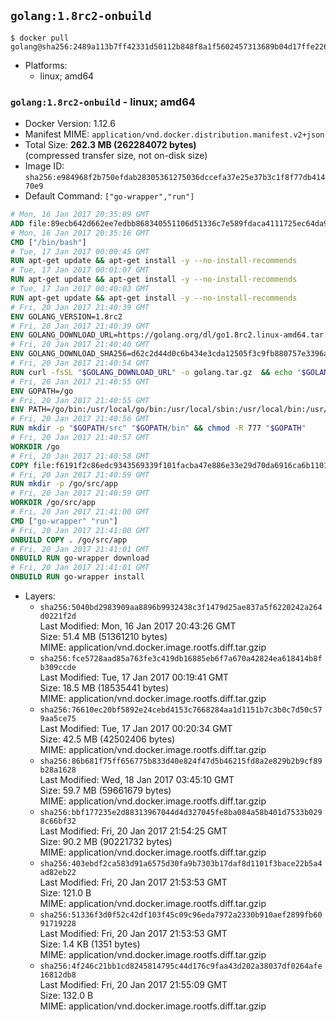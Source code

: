 ## `golang:1.8rc2-onbuild`

```console
$ docker pull golang@sha256:2489a113b7ff42331d50112b848f8a1f5602457313689b04d17ffe226727962b
```

-	Platforms:
	-	linux; amd64

### `golang:1.8rc2-onbuild` - linux; amd64

-	Docker Version: 1.12.6
-	Manifest MIME: `application/vnd.docker.distribution.manifest.v2+json`
-	Total Size: **262.3 MB (262284072 bytes)**  
	(compressed transfer size, not on-disk size)
-	Image ID: `sha256:e984968f2b750efdab28305361275036dccefa37e25e37b3c1f8f77db41470e9`
-	Default Command: `["go-wrapper","run"]`

```dockerfile
# Mon, 16 Jan 2017 20:35:09 GMT
ADD file:89ecb642d662ee7edbb868340551106d51336c7e589fdaca4111725ec64da957 in / 
# Mon, 16 Jan 2017 20:35:16 GMT
CMD ["/bin/bash"]
# Tue, 17 Jan 2017 00:00:45 GMT
RUN apt-get update && apt-get install -y --no-install-recommends 		ca-certificates 		curl 		wget 	&& rm -rf /var/lib/apt/lists/*
# Tue, 17 Jan 2017 00:01:07 GMT
RUN apt-get update && apt-get install -y --no-install-recommends 		bzr 		git 		mercurial 		openssh-client 		subversion 				procps 	&& rm -rf /var/lib/apt/lists/*
# Tue, 17 Jan 2017 00:40:03 GMT
RUN apt-get update && apt-get install -y --no-install-recommends 		g++ 		gcc 		libc6-dev 		make 		pkg-config 	&& rm -rf /var/lib/apt/lists/*
# Fri, 20 Jan 2017 21:40:39 GMT
ENV GOLANG_VERSION=1.8rc2
# Fri, 20 Jan 2017 21:40:39 GMT
ENV GOLANG_DOWNLOAD_URL=https://golang.org/dl/go1.8rc2.linux-amd64.tar.gz
# Fri, 20 Jan 2017 21:40:40 GMT
ENV GOLANG_DOWNLOAD_SHA256=d62c2d44d0c6b434e3cda12505f3c9fb880757e3396af1e9ba861f7b547cc864
# Fri, 20 Jan 2017 21:40:54 GMT
RUN curl -fsSL "$GOLANG_DOWNLOAD_URL" -o golang.tar.gz 	&& echo "$GOLANG_DOWNLOAD_SHA256  golang.tar.gz" | sha256sum -c - 	&& tar -C /usr/local -xzf golang.tar.gz 	&& rm golang.tar.gz
# Fri, 20 Jan 2017 21:40:55 GMT
ENV GOPATH=/go
# Fri, 20 Jan 2017 21:40:55 GMT
ENV PATH=/go/bin:/usr/local/go/bin:/usr/local/sbin:/usr/local/bin:/usr/sbin:/usr/bin:/sbin:/bin
# Fri, 20 Jan 2017 21:40:56 GMT
RUN mkdir -p "$GOPATH/src" "$GOPATH/bin" && chmod -R 777 "$GOPATH"
# Fri, 20 Jan 2017 21:40:57 GMT
WORKDIR /go
# Fri, 20 Jan 2017 21:40:58 GMT
COPY file:f6191f2c86edc9343569339f101facba47e886e33e29d70da6916ca6b1101a53 in /usr/local/bin/ 
# Fri, 20 Jan 2017 21:40:59 GMT
RUN mkdir -p /go/src/app
# Fri, 20 Jan 2017 21:40:59 GMT
WORKDIR /go/src/app
# Fri, 20 Jan 2017 21:41:00 GMT
CMD ["go-wrapper" "run"]
# Fri, 20 Jan 2017 21:41:00 GMT
ONBUILD COPY . /go/src/app
# Fri, 20 Jan 2017 21:41:01 GMT
ONBUILD RUN go-wrapper download
# Fri, 20 Jan 2017 21:41:01 GMT
ONBUILD RUN go-wrapper install
```

-	Layers:
	-	`sha256:5040bd2983909aa8896b9932438c3f1479d25ae837a5f6220242a264d0221f2d`  
		Last Modified: Mon, 16 Jan 2017 20:43:26 GMT  
		Size: 51.4 MB (51361210 bytes)  
		MIME: application/vnd.docker.image.rootfs.diff.tar.gzip
	-	`sha256:fce5728aad85a763fe3c419db16885eb6f7a670a42824ea618414b8fb309ccde`  
		Last Modified: Tue, 17 Jan 2017 00:19:41 GMT  
		Size: 18.5 MB (18535441 bytes)  
		MIME: application/vnd.docker.image.rootfs.diff.tar.gzip
	-	`sha256:76610ec20bf5892e24cebd4153c7668284aa1d1151b7c3b0c7d50c579aa5ce75`  
		Last Modified: Tue, 17 Jan 2017 00:20:34 GMT  
		Size: 42.5 MB (42502406 bytes)  
		MIME: application/vnd.docker.image.rootfs.diff.tar.gzip
	-	`sha256:86b681f75ff656775b833d40e824f47d5b46215fd8a2e829b2b9cf89b28a1628`  
		Last Modified: Wed, 18 Jan 2017 03:45:10 GMT  
		Size: 59.7 MB (59661679 bytes)  
		MIME: application/vnd.docker.image.rootfs.diff.tar.gzip
	-	`sha256:bbf177235e2d88313967044d4d327045fe8ba084a58b401d7533b0298c66bf32`  
		Last Modified: Fri, 20 Jan 2017 21:54:25 GMT  
		Size: 90.2 MB (90221732 bytes)  
		MIME: application/vnd.docker.image.rootfs.diff.tar.gzip
	-	`sha256:403ebdf2ca583d91a6575d30fa9b7303b17daf8d1101f3bace22b5a4ad82eb22`  
		Last Modified: Fri, 20 Jan 2017 21:53:53 GMT  
		Size: 121.0 B  
		MIME: application/vnd.docker.image.rootfs.diff.tar.gzip
	-	`sha256:51336f3d0f52c42df103f45c09c96eda7972a2330b910aef2899fb6091719228`  
		Last Modified: Fri, 20 Jan 2017 21:53:53 GMT  
		Size: 1.4 KB (1351 bytes)  
		MIME: application/vnd.docker.image.rootfs.diff.tar.gzip
	-	`sha256:4f246c21bb1cd8245814795c44d176c9faa43d202a38037df0264afe16812db8`  
		Last Modified: Fri, 20 Jan 2017 21:55:09 GMT  
		Size: 132.0 B  
		MIME: application/vnd.docker.image.rootfs.diff.tar.gzip
